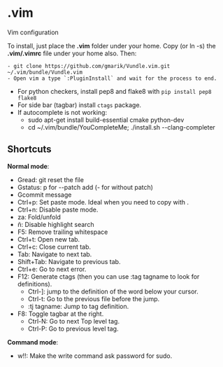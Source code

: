 # .vim
Vim configuration

To install, just place the **.vim** folder under your home. Copy (or ln -s) the **.vim/.vimrc** file under your home also. Then:

    - git clone https://github.com/gmarik/Vundle.vim.git ~/.vim/bundle/Vundle.vim
    - Open vim a type `:PluginInstall` and wait for the process to end.

- For python checkers, install pep8 and flake8 with `pip install pep8 flake8`
- For side bar (tagbar) install `ctags` package.
- If autocomplete is not working:
    - sudo apt-get install build-essential cmake python-dev
    - cd ~/.vim/bundle/YouCompleteMe; ./install.sh --clang-completer

## Shortcuts

__Normal mode__:
- Gread: git reset the file
- Gstatus: p for --patch add (- for without patch)
- Gcommit message
- Ctrl+p: Set paste mode. Ideal when you need to copy with <C-v>.
- Ctrl+n: Disable paste mode.
- za: Fold/unfold
- ñ: Disable highlight search
- F5: Remove trailing whitespace
- Ctrl+t: Open new tab.
- Ctrl+c: Close current tab.
- Tab: Navigate to next tab.
- Shift+Tab: Navigate to previous tab.
- Ctrl+e: Go to next error.
- F12: Generate ctags (then you can use :tag tagname to look for definitions).
    - Ctrl-]: jump to the definition of the word below your cursor.
    - Ctrl-t: Go to the previous file before the jump.
    - :tj tagname: Jump to tag definition.
- F8: Toggle tagbar at the right.
    - Ctrl-N: Go to next Top level tag.
    - Ctrl-P: Go to previous level tag.

__Command mode__:
- w!!: Make the write command ask password for sudo.
